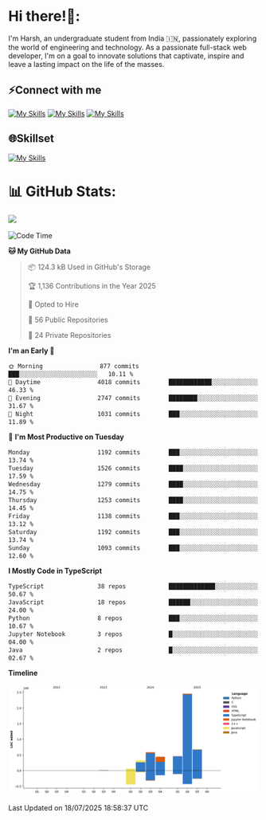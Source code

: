 
# Hi there!👋:
<p> I'm Harsh, an undergraduate student from India 🇮🇳, passionately exploring the world of engineering and technology. As a passionate full-stack web developer, I'm on a goal to innovate solutions that captivate, inspire and leave a lasting impact on the life of the masses. </p>

## ⚡Connect with me

[![My Skills](https://skillicons.dev/icons?i=gmail)](mailto:harshpandey.tech@gmail.com) [![My Skills](https://skillicons.dev/icons?i=linkedin)](https://linkedin.com/in/harsh3dev) [![My Skills](https://skillicons.dev/icons?i=twitter)](https://x.com/harshxai)

## 🌐Skillset
[![My Skills](https://skillicons.dev/icons?i=js,ts,react,nextjs,nodejs,tailwind,mongo,express,postgres,prisma,html,css,docker,aws,cpp,git,vscode,figma)](https://skillicons.dev)


# 📊 GitHub Stats:
![](https://komarev.com/ghpvc/?username=harsh3dev)

<!--START_SECTION:waka-->
![Code Time](http://img.shields.io/badge/Code%20Time-338%20hrs%2043%20mins-blue)

**🐱 My GitHub Data** 

> 📦 124.3 kB Used in GitHub's Storage 
 > 
> 🏆 1,136 Contributions in the Year 2025
 > 
> 💼 Opted to Hire
 > 
> 📜 56 Public Repositories 
 > 
> 🔑 24 Private Repositories 
 > 
**I'm an Early 🐤** 

```text
🌞 Morning                877 commits         ███░░░░░░░░░░░░░░░░░░░░░░   10.11 % 
🌆 Daytime                4018 commits        ████████████░░░░░░░░░░░░░   46.33 % 
🌃 Evening                2747 commits        ████████░░░░░░░░░░░░░░░░░   31.67 % 
🌙 Night                  1031 commits        ███░░░░░░░░░░░░░░░░░░░░░░   11.89 % 
```
📅 **I'm Most Productive on Tuesday** 

```text
Monday                   1192 commits        ███░░░░░░░░░░░░░░░░░░░░░░   13.74 % 
Tuesday                  1526 commits        ████░░░░░░░░░░░░░░░░░░░░░   17.59 % 
Wednesday                1279 commits        ████░░░░░░░░░░░░░░░░░░░░░   14.75 % 
Thursday                 1253 commits        ████░░░░░░░░░░░░░░░░░░░░░   14.45 % 
Friday                   1138 commits        ███░░░░░░░░░░░░░░░░░░░░░░   13.12 % 
Saturday                 1192 commits        ███░░░░░░░░░░░░░░░░░░░░░░   13.74 % 
Sunday                   1093 commits        ███░░░░░░░░░░░░░░░░░░░░░░   12.60 % 
```


**I Mostly Code in TypeScript** 

```text
TypeScript               38 repos            █████████████░░░░░░░░░░░░   50.67 % 
JavaScript               18 repos            ██████░░░░░░░░░░░░░░░░░░░   24.00 % 
Python                   8 repos             ███░░░░░░░░░░░░░░░░░░░░░░   10.67 % 
Jupyter Notebook         3 repos             █░░░░░░░░░░░░░░░░░░░░░░░░   04.00 % 
Java                     2 repos             █░░░░░░░░░░░░░░░░░░░░░░░░   02.67 % 
```



**Timeline**

![Lines of Code chart](https://raw.githubusercontent.com/harsh3dev/harsh3dev/main/assets/bar_graph.png)


 Last Updated on 18/07/2025 18:58:37 UTC
<!--END_SECTION:waka-->

